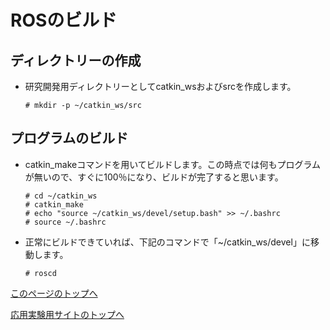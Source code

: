 # ROSのビルド

## ディレクトリーの作成
- 研究開発用ディレクトリーとしてcatkin_wsおよびsrcを作成します。
  ```
  # mkdir -p ~/catkin_ws/src
  ```

## プログラムのビルド
- catkin_makeコマンドを用いてビルドします。この時点では何もプログラムが無いので、すぐに100％になり、ビルドが完了すると思います。
  ```
  # cd ~/catkin_ws
  # catkin_make
  # echo "source ~/catkin_ws/devel/setup.bash" >> ~/.bashrc
  # source ~/.bashrc
  ```
- 正常にビルドできていれば、下記のコマンドで「~/catkin_ws/devel」に移動します。
  ```
  # roscd
  ```

[このページのトップへ](#)

[応用実験用サイトのトップへ](https://stl-apu.github.io/advanced_experiment_2022/)
